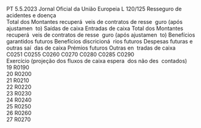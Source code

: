 PT  5.5.2023 Jornal Oficial da União Europeia L 120/125
 Resseguro de acidentes e doença  
Total dos 
Montantes 
recuperá ­
veis de 
contratos 
de resse ­
guro (após 
ajustamen ­
to)  Saídas de caixa  Entradas de caixa  Total dos 
Montantes 
recuperá ­
veis de 
contratos 
de resse ­
guro (após 
ajustamen ­
to)  Benefícios 
garantidos 
futuros  Benefícios 
discricioná ­
rios futuros  Despesas 
futuras e 
outras saí ­
das de caixa  Prémios 
futuros  Outras en ­
tradas de 
caixa  
C0251  C0255  C0260  C0270  C0280  C0285  C0290  
Exercício 
(projeção dos 
fluxos de 
caixa espera ­
dos não des ­
contados)  
19  R0190  
20  R0200  
21  R0210  
22  R0220  
23  R0230  
24  R0240  
25  R0250  
26  R0260  
27  R0270